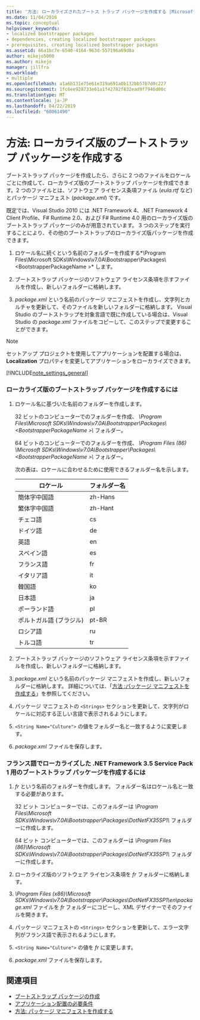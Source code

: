 ```yaml
---
title: '方法: ローカライズされたブートス トラップ パッケージを作成する |Microsoft Docs'
ms.date: 11/04/2016
ms.topic: conceptual
helpviewer_keywords:
- localized bootstrapper packages
- dependencies, creating localized bootstrapper packages
- prerequisites, creating localized bootstrapper packages
ms.assetid: 66a1bc7e-6540-4164-963d-557196a69d8a
author: mikejo5000
ms.author: mikejo
manager: jillfra
ms.workload:
- multiple
ms.openlocfilehash: a1a6b131e75e61e319a691a0b132bb57b7d0c227
ms.sourcegitcommit: 1fc6ee928733e61a1f42782f832ead9f7946d00c
ms.translationtype: MT
ms.contentlocale: ja-JP
ms.lasthandoff: 04/22/2019
ms.locfileid: "60061490"
---
```

# <a name="how-to-create-a-localized-bootstrapper-package"></a>方法: ローカライズ版のブートストラップ パッケージを作成する
ブートストラップ パッケージを作成したら、さらに 2 つのファイルをロケールごとに作成して、ローカライズ版のブートストラップ パッケージを作成できます。2 つのファイルとは、ソフトウェア ライセンス条項ファイル (*eula.rtf* など) とパッケージ マニフェスト (*package.xml*) です。

 既定では、Visual Studio 2010 には .NET Framework 4、.NET Framework 4 Client Profile、F# Runtime 2.0、および F# Runtime 4.0 用のローカライズ版のブートストラップ パッケージのみが用意されています。 3 つのステップを実行することにより、その他のブートストラップのローカライズ版パッケージを作成できます。

1. ロケール名に続くという名前のフォルダーを作成する*\Program Files\Microsoft SDKs\Windows\v7.0A\Bootstrapper\Packages\\\<BootstrapperPackageName >* します。

2. ブートストラップ パッケージのソフトウェア ライセンス条項を示すファイルを作成し、新しいフォルダーに格納します。

3. *package.xml* という名前のパッケージ マニフェストを作成し、文字列とカルチャを更新して、そのファイルを新しいフォルダーに格納します。 Visual Studio のブートストラップを対象言語で既に作成している場合は、Visual Studio の *package.xml* ファイルをコピーして、このステップで変更することができます。

> [!NOTE]
>  セットアップ プロジェクトを使用してアプリケーションを配置する場合は、**Localization** プロパティを変更してアプリケーションをローカライズできます。

 [!INCLUDE[note_settings_general](../data-tools/includes/note_settings_general_md.md)]

### <a name="to-create-a-localized-bootstrapper-package"></a>ローカライズ版のブートストラップ パッケージを作成するには

1. ロケール名に基づいた名前のフォルダーを作成します。

     32 ビットのコンピューターでのフォルダーを作成、 *\Program Files\Microsoft SDKs\Windows\v7.0A\Bootstrapper\Packages\\\<BootstrapperPackageName >\\* フォルダー。

     64 ビットのコンピューターでのフォルダーを作成、 *\Program Files (86) \Microsoft SDKs\Windows\v7.0A\Bootstrapper\Packages\\\<BootstrapperPackageName >\\* フォルダー。

     次の表は、ロケールに合わせるために使用できるフォルダー名を示します。

    |ロケール|フォルダー名|
    |------------|-----------------|
    |簡体字中国語|zh-Hans|
    |繁体字中国語|zh-Hant|
    |チェコ語|cs|
    |ドイツ語|de|
    |英語|en|
    |スペイン語|es|
    |フランス語|fr|
    |イタリア語|it|
    |韓国語|ko|
    |日本語|ja|
    |ポーランド語|pl|
    |ポルトガル語 (ブラジル)|pt-BR|
    |ロシア語|ru|
    |トルコ語|tr|

2. ブートストラップ パッケージのソフトウェア ライセンス条項を示すファイルを作成し、新しいフォルダーに格納します。

3. *package.xml* という名前のパッケージ マニフェストを作成し、新しいフォルダーに格納します。 詳細については、「[方法 :パッケージ マニフェストを作成する](../deployment/how-to-create-a-package-manifest.md)」を参照してください。

4. パッケージ マニフェストの `<Strings>` セクションを更新して、文字列がロケールに対応する正しい言語で表示されるようにします。

5. `<String Name="Culture">` の値をフォルダー名と一致するように変更します。

6. *package.xml* ファイルを保存します。

### <a name="to-create-a-bootstrapper-package-for-net-framework-35-service-pack-1-localized-in-french"></a>フランス語でローカライズした .NET Framework 3.5 Service Pack 1 用のブートストラップ パッケージを作成するには

1. *fr* という名前のフォルダーを作成します。 フォルダー名はロケール名と一致する必要があります。

     32 ビット コンピューターでは、このフォルダーは *\Program Files\Microsoft SDKs\Windows\v7.0A\Bootstrapper\Packages\DotNetFX35SP1\\* フォルダーに作成します。

     64 ビット コンピューターでは、このフォルダーは *\Program Files (86)\Microsoft SDKs\Windows\v7.0A\Bootstrapper\Packages\DotNetFX35SP1\\* フォルダーに作成します。

2. ローカライズ版のソフトウェア ライセンス条項を *fr* フォルダーに格納します。

3. *\Program Files (x86)\Microsoft SDKs\Windows\v7.0A\Bootstrapper\Packages\DotNetFX35SP1\en\package.xml* ファイルを *fr* フォルダーにコピーし、XML デザイナーでそのファイルを開きます。

4. パッケージ マニフェストの `<Strings>` セクションを更新して、エラー文字列がフランス語で表示されるようにします。

5. `<String Name="Culture">` の値を *fr* に変更します。

6. *package.xml* ファイルを保存します。

## <a name="see-also"></a>関連項目
- [ブートストラップ パッケージの作成](../deployment/creating-bootstrapper-packages.md)
- [アプリケーション配置の必要条件](../deployment/application-deployment-prerequisites.md)
- [方法: パッケージ マニフェストを作成する](../deployment/how-to-create-a-package-manifest.md)